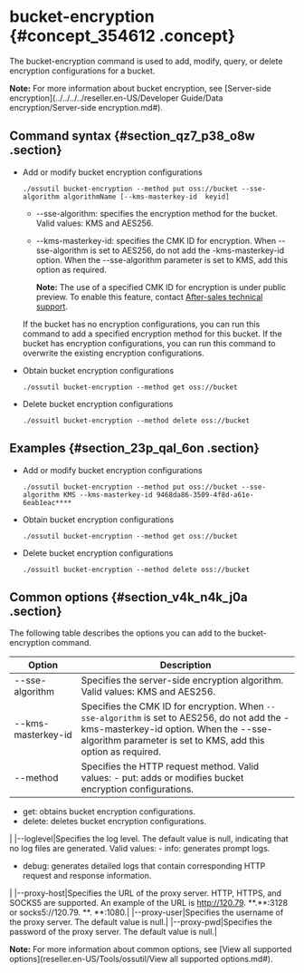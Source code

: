# bucket-encryption {#concept_354612 .concept}

The bucket-encryption command is used to add, modify, query, or delete encryption configurations for a bucket.

**Note:** For more information about bucket encryption, see [Server-side encryption](../../../../reseller.en-US/Developer Guide/Data encryption/Server-side encryption.md#).

## Command syntax {#section_qz7_p38_o8w .section}

-   Add or modify bucket encryption configurations

    ``` {#codeblock_3im_uy8_y74}
    ./ossutil bucket-encryption --method put oss://bucket --sse-algorithm algorithmName [--kms-masterkey-id  keyid]
    ```

    -   --sse-algorithm: specifies the encryption method for the bucket. Valid values: KMS and AES256.
    -   --kms-masterkey-id: specifies the CMK ID for encryption. When --sse-algorithm is set to AES256, do not add the -kms-masterkey-id option. When the --sse-algorithm parameter is set to KMS, add this option as required.

        **Note:** The use of a specified CMK ID for encryption is under public preview. To enable this feature, contact [After-sales technical support](https://selfservice.console.aliyun.com/ticket/createIndex).

    If the bucket has no encryption configurations, you can run this command to add a specified encryption method for this bucket. If the bucket has encryption configurations, you can run this command to overwrite the existing encryption configurations.

-   Obtain bucket encryption configurations

    ``` {#codeblock_icr_n19_4ff}
    ./ossutil bucket-encryption --method get oss://bucket
    ```

-   Delete bucket encryption configurations

    ``` {#codeblock_ixq_txk_rpz}
    ./ossuitl bucket-encryption --method delete oss://bucket
    ```


## Examples {#section_23p_qal_6on .section}

-   Add or modify bucket encryption configurations

    ``` {#codeblock_aud_92w_uuz}
    ./ossutil bucket-encryption --method put oss://bucket --sse-algorithm KMS --kms-masterkey-id 9468da86-3509-4f8d-a61e-6eab1eac****
    ```

-   Obtain bucket encryption configurations

    ``` {#codeblock_eut_5dv_ks8}
    ./ossutil bucket-encryption --method get oss://bucket
    ```

-   Delete bucket encryption configurations

    ``` {#codeblock_w70_afy_cwg}
    ./ossuitl bucket-encryption --method delete oss://bucket
    ```


## Common options {#section_v4k_n4k_j0a .section}

The following table describes the options you can add to the bucket-encryption command.

|Option|Description|
|------|-----------|
|--sse-algorithm|Specifies the server-side encryption algorithm. Valid values: KMS and AES256.|
|--kms-masterkey-id|Specifies the CMK ID for encryption. When `--sse-algorithm` is set to AES256, do not add the -kms-masterkey-id option. When the --sse-algorithm parameter is set to KMS, add this option as required.|
|--method|Specifies the HTTP request method. Valid values: -   put: adds or modifies bucket encryption configurations.
-   get: obtains bucket encryption configurations.
-   delete: deletes bucket encryption configurations.

 |
|--loglevel|Specifies the log level. The default value is null, indicating that no log files are generated. Valid values: -   info: generates prompt logs.
-   debug: generates detailed logs that contain corresponding HTTP request and response information.

 |
|--proxy-host|Specifies the URL of the proxy server. HTTP, HTTPS, and SOCKS5 are supported. An example of the URL is http://120.79. \*\*.\*\*:3128 or socks5://120.79. \*\*. \*\*:1080.|
|--proxy-user|Specifies the username of the proxy server. The default value is null.|
|--proxy-pwd|Specifies the password of the proxy server. The default value is null.|

**Note:** For more information about common options, see [View all supported options](reseller.en-US/Tools/ossutil/View all supported options.md#).

